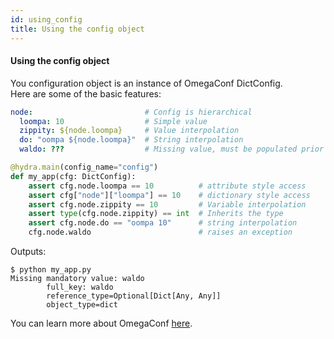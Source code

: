 ```yaml
---
id: using_config
title: Using the config object
---
```



#### Using the config object
You configuration object is an instance of OmegaConf DictConfig.<br/>
Here are some of the basic features:

```yaml title="config.yaml"
node:                         # Config is hierarchical
  loompa: 10                  # Simple value
  zippity: ${node.loompa}     # Value interpolation
  do: "oompa ${node.loompa}"  # String interpolation
  waldo: ???                  # Missing value, must be populated prior to access
```

```python title="main.py"
@hydra.main(config_name="config")
def my_app(cfg: DictConfig):
    assert cfg.node.loompa == 10          # attribute style access
    assert cfg["node"]["loompa"] == 10    # dictionary style access
    assert cfg.node.zippity == 10         # Variable interpolation
    assert type(cfg.node.zippity) == int  # Inherits the type
    assert cfg.node.do == "oompa 10"      # string interpolation
    cfg.node.waldo                        # raises an exception
 ```
Outputs:
```
$ python my_app.py 
Missing mandatory value: waldo
        full_key: waldo
        reference_type=Optional[Dict[Any, Any]]
        object_type=dict
```
You can learn more about OmegaConf <a class="external" href="https://omegaconf.readthedocs.io/en/latest/usage.html#access-and-manipulation" target="_blank">here</a>.